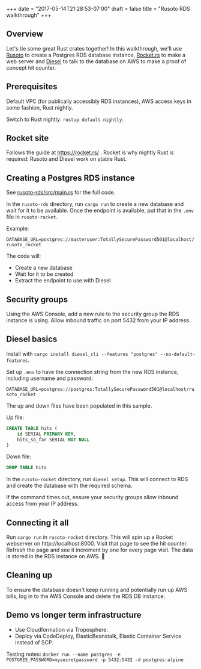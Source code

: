 +++
date = "2017-05-14T21:28:53-07:00"
draft = false
title = "Rusoto RDS walkthrough"
+++

## Overview

Let's tie some great Rust crates together!  In this walkthrough, we'll use [Rusoto](https://github.com/rusoto/rusoto) to create a Postgres RDS database instance,
[Rocket.rs](https://github.com/SergioBenitez/Rocket) to make a web server and [Diesel](https://github.com/diesel-rs/diesel) to talk to the database on AWS to make a proof of concept hit counter.

<!--more-->

## Prerequisites

Default VPC (for publically accessibly RDS instances), AWS access keys in some fashion, Rust nightly.

Switch to Rust nightly:  `rustup default nightly`.

## Rocket site

Follows the guide at https://rocket.rs/ .  Rocket is why nightly Rust is required: Rusoto and Diesel work on stable Rust.

## Creating a Postgres RDS instance

See [rusoto-rds/src/main.rs](rusoto-rds/src/main.rs) for the full code.

In the `rusoto-rds` directory, run `cargo run` to create a new database and wait for it to be available.
Once the endpoint is available, put that in the `.env` file in `rusoto-rocket`.

Example:

`DATABASE_URL=postgres://masteruser:TotallySecurePassword501@localhost/rusoto_rocket`

The code will:

* Create a new database
* Wait for it to be created
* Extract the endpoint to use with Diesel

## Security groups
Using the AWS Console, add a new rule to the security group the RDS instance is using.  Allow inbound traffic on port 5432
from your IP address.

## Diesel basics
Install with `cargo install diesel_cli --features "postgres" --no-default-features`.

Set up `.env` to have the connection string from the new RDS instance, including username and password:

`DATABASE_URL=postgres://postgres:TotallySecurePassword501@localhost/rusoto_rocket`

The up and down files have been populated in this sample.

Up file:
```SQL
CREATE TABLE hits (
    id SERIAL PRIMARY KEY,
    hits_so_far SERIAL NOT NULL
)
```

Down file:
```SQL
DROP TABLE hits
```

In the `rusoto-rocket` directory, run `diesel setup`.  This will connect to RDS and create the database with the required schema.

If the command times out, ensure your security groups allow inbound access from your IP address.

## Connecting it all

Run `cargo run` in `rusoto-rocket` directory.  This will spin up a Rocket webserver on http://localhost:8000.
Visit that page to see the hit counter.  Refresh the page and see it increment by one for every page visit.
The data is stored in the RDS instance on AWS. 🎉

## Cleaning up

To ensure the database doesn't keep running and potentially run up AWS bills, log in to the AWS Console and delete the
RDS DB instance.

## Demo vs longer term infrastructure

* Use Cloudformation via Troposphere.
* Deploy via CodeDeploy, ElasticBeanstalk, Elastic Container Service instead of SCP.

Testing notes:
`docker run --name postgres -e POSTGRES_PASSWORD=mysecretpassword -p 5432:5432 -d postgres:alpine`
